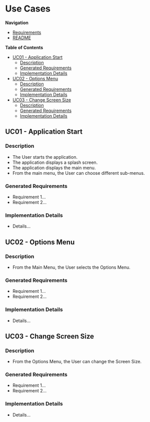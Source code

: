 <!-- omit in toc -->
# Use Cases

**Navigation**
- [Requirements](./requirements.md)
- [README](../README.md)

**Table of Contents**
- [UC01 - Application Start](#uc01---application-start)
  - [Description](#description)
  - [Generated Requirements](#generated-requirements)
  - [Implementation Details](#implementation-details)
- [UC02 - Options Menu](#uc02---options-menu)
  - [Description](#description-1)
  - [Generated Requirements](#generated-requirements-1)
  - [Implementation Details](#implementation-details-1)
- [UC03 - Change Screen Size](#uc03---change-screen-size)
  - [Description](#description-2)
  - [Generated Requirements](#generated-requirements-2)
  - [Implementation Details](#implementation-details-2)


## UC01 - Application Start

### Description

- The User starts the application.
- The application displays a splash screen.
- The application displays the main menu.
- From the main menu, the User can choose different sub-menus.
<!-- - [TEMPORARY] The game starts immediately. -->

### Generated Requirements

- Requirement 1...
- Requirement 2...

### Implementation Details

- Details...


## UC02 - Options Menu

### Description

- From the Main Menu, the User selects the Options Menu.

### Generated Requirements

- Requirement 1...
- Requirement 2...

### Implementation Details

- Details...


## UC03 - Change Screen Size

### Description

- From the Options Menu, the User can change the Screen Size.

### Generated Requirements

- Requirement 1...
- Requirement 2...

### Implementation Details

- Details...